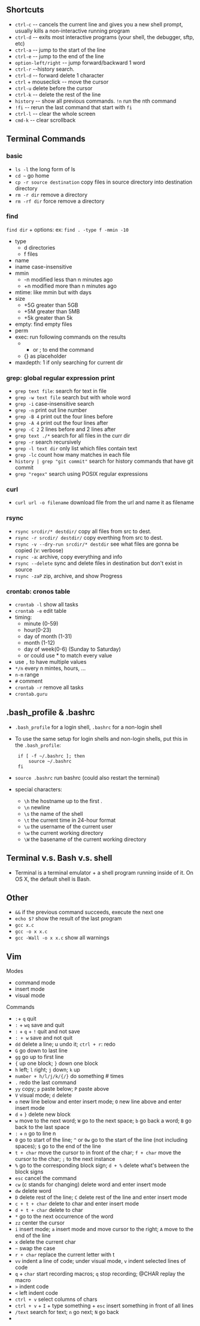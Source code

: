 ## Shortcuts

 - `ctrl-c` -- cancels the current line and gives you a new shell prompt, usually kills a non-interactive running program
 - `ctrl-d` -- exits most interactive programs (your shell, the debugger, sftp, etc)
 - `ctrl-a` -- jump to the start of the line
 - `ctrl-e` -- jump to the end of the line
 - `option-left/right` -- jump forward/backward 1 word
 - `ctrl-r` --history search. 
 - `ctrl-d` -- forward delete 1 character
 - `ctrl` + mouseclick -- move the cursor
 - `ctrl-u` delete before the cursor
 - `ctrl-k` -- delete the rest of the line
 - `history` -- show all previous commands. `!n` run the nth command
 - `!fi` -- rerun the last command that start with `fi` 
 - `ctrl-l` -- clear the whole screen
 - `cmd-k` -- clear scrollback

## Terminal Commands

### basic
 - `ls -l` the long form of ls
 - `cd ~` go home
 - `cp -r source destination` copy files in source directory into destination directory
 - `rm -r dir` remove a directory
 - `rm -rf dir` force remove a directory 

### find

`find dir` + options: ex: `find . -type f -mmin -10` 

 - type
   - d directories
   - f files
 - name
 - iname case-insensitive
 - mmin 
   - -n modified less than n minutes ago
   - +n modified more than n minutes ago
 - mtime: like mmin but with days
 - size
   - +5G greater than 5GB
   - +5M greater than 5MB
   - +5k greater than 5k
 - empty: find empty files
 - perm
 - exec: run following commands on the results
   - + or \; to end the command
   - {} as placeholder
 - maxdepth: 1 if only searching for current dir

### grep: global regular expression print
 - `grep text file`: search for text in file
 - `grep -w text file` search but with whole word
 - `grep -i` case-insensitive search
 - `grep -n` print out line number
 - `grep -B 4` print out the four lines before
 - `grep -A 4` print out the four lines after
 - `grep -C 2` 2 lines before and 2 lines after
 - `grep text ./*` search for all files in the curr dir
 - `grep -r` search recursively
 - `grep -l text dir` only list which files contain text
 - `grep -lc` count how many matches in each file
 - `history | grep "git commit"` search for history commands that have git commit
 - `grep "regex"` search using POSIX regular expressions

### curl
 - `curl url -o filename` download file from the url and name it as filename

### rsync
 - `rsync srcdir/* destdir/` copy all files from src to dest.
 - `rsync -r srcdir/ destdir/` copy everthing from src to dest.
 - `rsync -v --dry-run srcdir/* destdir` see what files are gonna be copied (v: verbose)
 - `rsync -a`: archive, copy everything and info
 - `rsync --delete` sync and delete files in destination but don't exist in source
 - `rsync -zaP` zip, archive, and show Progress

### crontab: cronos table

 - `crontab -l` show all tasks
 - `crontab -e` edit table
 - timing: 
   - minute (0-59)
   - hour(0-23) 
   - day of month (1-31) 
   - month (1-12)
   - day of week(0-6) (Sunday to Saturday)
   - or could use * to match every value
 - use `,` to have multiple values
 - `*/n` every n mintes, hours, ...
 - `n-m` range
 - `#` comment
 - `crontab -r` remove all tasks
 - `crontab.guru`

## .bash_profile & .bashrc
 - `.bash_profile` for a login shell, `.bashrc` for a non-login shell
 - To use the same setup for login shells and non-login shells, put this in the `.bash_profile`:

		if [ -f ~/.bashrc ]; then
		    source ~/.bashrc
		fi

 - `source .bashrc` run bashrc (could also restart the terminal)
 - special characters:
   - `\h` the hostname up to the first .
   - `\n` newline
   - `\s` the name of the shell
   - `\t` the current time in 24-hour format
   - `\u` the username of the current user
   - `\w` the current working directory
   - `\W` the basename of the current working directory 

## Terminal v.s. Bash v.s. shell

 - Terminal is a terminal emulator + a shell program running inside of it. On OS X, the default shell is Bash.

## Other

 - `&&` if the previous command succeeds, execute the next one
 - `echo $?` show the result of the last program
 - `gcc x.c`
 - `gcc -o x x.c`
 - `gcc -Wall -o x x.c` show all warnings

## Vim

Modes
 - command mode
 - insert mode
 - visual mode

Commands

 - `:`+ `q` quit
 - `:` + `wq` save and quit
 - `:` + `q` + `!` quit and not save
 - `: + w` save and not quit
 - `dd` delete a line; u undo it; `ctrl + r`: redo
 - `G` go down to last line
 - `gg` go up to first line
 - `{` up one block; `}` down one block
 - `h` left; `l` right; `j` down; `k` up
 - `number + h/l/j/k/{/}` do something # times
 - `.` redo the last command
 - `yy` copy; `p` paste below; `P` paste above
 - `V` visual mode; `d` delete
 - `o` new line below and enter insert mode; `O` new line above and enter insert mode
 - `d` + `}` delete new block
 - `w` move to the next word; `W` go to the next space; `b` go back a word; `B` go back to the last space
 - `:` + `n` go to line n
 - `0` go to start of the line; `^` or `0w` go to the start of the line (not including spaces); `$` go to the end of the line
 - `t + char` move the cursor to in front of the char; `f + char` move the cursor to the char; `;` to the next instance
 - `%` go to the corresponding block sign; `d + %` delete what's between the block signs
 - `esc` cancel the command
 - `cw` (c stands for changing) delete word and enter insert mode
 - `dw` delete word
 - `D` delete rest of the line; `C` delete rest of the line and enter insert mode
 - `c + t + char` delete to char and enter insert mode
 - `d + t + char` delete to char
 - `*` go to the next occurrence of the word
 - `zz` center the cursor
 - `i` insert mode; `a` insert mode and move cursor to the right; `A` move to the end of the line
 - `x` delete the current char
 - `~` swap the case
 - `r + char` replace the current letter with t
 - `vv` indent a line of code; under visual mode, `v` indent selected lines of code
 - `q` + `char` start recording macros; `q` stop recording; @CHAR replay the macro
 - `>` indent code
 - `<` left indent code
 - `ctrl + v` select columns of chars
 - `ctrl + v` + `I` + type something + `esc` insert something in front of all lines
 - `/text` search for text; `n` go next; `N` go back
 - 